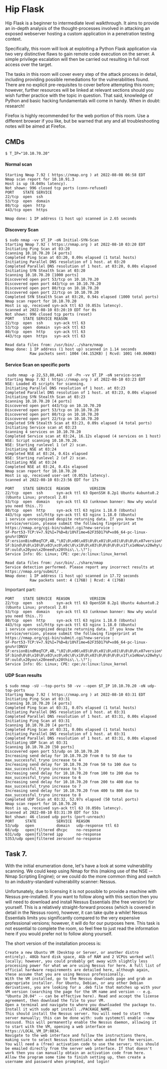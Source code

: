 # Hip Flask

Hip Flask is a beginner to intermediate level walkthrough. It aims to provide an in-depth analysis of the thought-processes involved in attacking an exposed webserver hosting a custom application in a penetration testing context.

Specifically, this room will look at exploiting a Python Flask application via two very distinctive flaws to gain remote code execution on the server. A simple privilege escalation will then be carried out resulting in full root access over the target.

The tasks in this room will cover every step of the attack process in detail, including providing possible remediations for the vulnerabilities found.  There are no explicit pre-requisites to cover before attempting this room; however, further resources will be linked at relevant sections should you wish further practice with the topic in question. That said, knowledge of Python and basic hacking fundamentals will come in handy. When in doubt: research!

Firefox is highly recommended for the web portion of this room. Use a different browser if you like, but be warned that any and all troubleshooting notes will be aimed at Firefox.

## CMDs

`$ T_IP="10.10.70.20"`


#### Normal scan
```$ nmap $T_IP
Starting Nmap 7.92 ( https://nmap.org ) at 2022-08-08 06:58 EDT
Nmap scan report for 10.10.91.3
Host is up (0.049s latency).
Not shown: 996 closed tcp ports (conn-refused)
PORT    STATE SERVICE
22/tcp  open  ssh
53/tcp  open  domain
80/tcp  open  http
443/tcp open  https

Nmap done: 1 IP address (1 host up) scanned in 2.65 seconds
```

#### Discovery Scan
```
$ sudo nmap -vv $T_IP -oN Initial-SYN-Scan
Starting Nmap 7.92 ( https://nmap.org ) at 2022-08-10 03:20 EDT
Initiating Ping Scan at 03:20
Scanning 10.10.70.20 [4 ports]
Completed Ping Scan at 03:20, 0.09s elapsed (1 total hosts)
Initiating Parallel DNS resolution of 1 host. at 03:20
Completed Parallel DNS resolution of 1 host. at 03:20, 0.00s elapsed
Initiating SYN Stealth Scan at 03:20
Scanning 10.10.70.20 [1000 ports]
Discovered open port 53/tcp on 10.10.70.20
Discovered open port 443/tcp on 10.10.70.20
Discovered open port 80/tcp on 10.10.70.20
Discovered open port 22/tcp on 10.10.70.20
Completed SYN Stealth Scan at 03:20, 0.94s elapsed (1000 total ports)
Nmap scan report for 10.10.70.20
Host is up, received syn-ack ttl 63 (0.053s latency).
Scanned at 2022-08-10 03:20:19 EDT for 0s
Not shown: 996 closed tcp ports (reset)
PORT    STATE SERVICE REASON
22/tcp  open  ssh     syn-ack ttl 63
53/tcp  open  domain  syn-ack ttl 63
80/tcp  open  http    syn-ack ttl 63
443/tcp open  https   syn-ack ttl 63

Read data files from: /usr/bin/../share/nmap
Nmap done: 1 IP address (1 host up) scanned in 1.14 seconds
           Raw packets sent: 1004 (44.152KB) | Rcvd: 1001 (40.060KB)

```

#### Service Scan on specific ports

```
 sudo nmap -p 22,53,80,443 -sV -Pn -vv $T_IP -oN service-scan
Starting Nmap 7.92 ( https://nmap.org ) at 2022-08-10 03:23 EDT
NSE: Loaded 45 scripts for scanning.
Initiating Parallel DNS resolution of 1 host. at 03:23
Completed Parallel DNS resolution of 1 host. at 03:23, 0.00s elapsed
Initiating SYN Stealth Scan at 03:23
Scanning 10.10.70.20 [4 ports]
Discovered open port 443/tcp on 10.10.70.20
Discovered open port 53/tcp on 10.10.70.20
Discovered open port 80/tcp on 10.10.70.20
Discovered open port 22/tcp on 10.10.70.20
Completed SYN Stealth Scan at 03:23, 0.09s elapsed (4 total ports)
Initiating Service scan at 03:23
Scanning 4 services on 10.10.70.20
Completed Service scan at 03:24, 16.12s elapsed (4 services on 1 host)
NSE: Script scanning 10.10.70.20.
NSE: Starting runlevel 1 (of 2) scan.
Initiating NSE at 03:24
Completed NSE at 03:24, 0.61s elapsed
NSE: Starting runlevel 2 (of 2) scan.
Initiating NSE at 03:24
Completed NSE at 03:24, 0.41s elapsed
Nmap scan report for 10.10.70.20
Host is up, received user-set (0.053s latency).
Scanned at 2022-08-10 03:23:56 EDT for 17s

PORT    STATE SERVICE  REASON         VERSION
22/tcp  open  ssh      syn-ack ttl 63 OpenSSH 8.2p1 Ubuntu 4ubuntu0.2 (Ubuntu Linux; protocol 2.0)
53/tcp  open  domain   syn-ack ttl 63 (unknown banner: Now why would you need this..?)
80/tcp  open  http     syn-ack ttl 63 nginx 1.18.0 (Ubuntu)
443/tcp open  ssl/http syn-ack ttl 63 nginx 1.18.0 (Ubuntu)
1 service unrecognized despite returning data. If you know the service/version, please submit the following fingerprint at https://nmap.org/cgi-bin/submit.cgi?new-service :
SF-Port53-TCP:V=7.92%I=7%D=8/10%Time=62F35D17%P=x86_64-pc-linux-gnu%r(DNSV
SF:ersionBindReqTCP,4B,"\0I\0\x06\x85\0\0\x01\0\x01\0\0\0\0\x07version\x04
SF:bind\0\0\x10\0\x03\xc0\x0c\0\x10\0\x03\0\0\0\0\0\x1f\x1eNow\x20why\x20w
SF:ould\x20you\x20need\x20this\.\.\?");
Service Info: OS: Linux; CPE: cpe:/o:linux:linux_kernel

Read data files from: /usr/bin/../share/nmap
Service detection performed. Please report any incorrect results at https://nmap.org/submit/ .
Nmap done: 1 IP address (1 host up) scanned in 17.72 seconds
           Raw packets sent: 4 (176B) | Rcvd: 4 (176B)

```
Important part:

```
PORT    STATE SERVICE  REASON         VERSION
22/tcp  open  ssh      syn-ack ttl 63 OpenSSH 8.2p1 Ubuntu 4ubuntu0.2 (Ubuntu Linux; protocol 2.0)
53/tcp  open  domain   syn-ack ttl 63 (unknown banner: Now why would you need this..?)
80/tcp  open  http     syn-ack ttl 63 nginx 1.18.0 (Ubuntu)
443/tcp open  ssl/http syn-ack ttl 63 nginx 1.18.0 (Ubuntu)
1 service unrecognized despite returning data. If you know the service/version, please submit the following fingerprint at https://nmap.org/cgi-bin/submit.cgi?new-service :
SF-Port53-TCP:V=7.92%I=7%D=8/10%Time=62F35D17%P=x86_64-pc-linux-gnu%r(DNSV
SF:ersionBindReqTCP,4B,"\0I\0\x06\x85\0\0\x01\0\x01\0\0\0\0\x07version\x04
SF:bind\0\0\x10\0\x03\xc0\x0c\0\x10\0\x03\0\0\0\0\0\x1f\x1eNow\x20why\x20w
SF:ould\x20you\x20need\x20this\.\.\?");
Service Info: OS: Linux; CPE: cpe:/o:linux:linux_kernel
```


#### UDP Scan results

```
$ sudo nmap -sU --top-ports 50 -vv --open $T_IP 10.10.70.20 -oN udp-top-ports
Starting Nmap 7.92 ( https://nmap.org ) at 2022-08-10 03:31 EDT
Initiating Ping Scan at 03:31
Scanning 10.10.70.20 [4 ports]
Completed Ping Scan at 03:31, 0.07s elapsed (1 total hosts)
Initiating Parallel DNS resolution of 1 host. at 03:31
Completed Parallel DNS resolution of 1 host. at 03:31, 0.00s elapsed
Initiating Ping Scan at 03:31
Scanning 10.10.70.20 [4 ports]
Completed Ping Scan at 03:31, 0.08s elapsed (1 total hosts)
Initiating Parallel DNS resolution of 1 host. at 03:31
Completed Parallel DNS resolution of 1 host. at 03:31, 0.00s elapsed
Initiating UDP Scan at 03:31
Scanning 10.10.70.20 [50 ports]
Discovered open port 53/udp on 10.10.70.20
Increasing send delay for 10.10.70.20 from 0 to 50 due to max_successful_tryno increase to 4
Increasing send delay for 10.10.70.20 from 50 to 100 due to max_successful_tryno increase to 5
Increasing send delay for 10.10.70.20 from 100 to 200 due to max_successful_tryno increase to 6
Increasing send delay for 10.10.70.20 from 200 to 400 due to max_successful_tryno increase to 7
Increasing send delay for 10.10.70.20 from 400 to 800 due to max_successful_tryno increase to 8
Completed UDP Scan at 03:32, 52.97s elapsed (50 total ports)
Nmap scan report for 10.10.70.20
Host is up, received syn-ack ttl 63 (0.050s latency).
Scanned at 2022-08-10 03:31:39 EDT for 53s
Not shown: 46 closed udp ports (port-unreach)
PORT     STATE         SERVICE  REASON
53/udp   open          domain   udp-response ttl 63
68/udp   open|filtered dhcpc    no-response
631/udp  open|filtered ipp      no-response
5353/udp open|filtered zeroconf no-response
```


## Task 7.

With the initial enumeration done, let's have a look at some vulnerability scanning. We could keep using Nmap for this (making use of the NSE -- Nmap Scripting Engine); or we could do the more common thing and switch to an industry-standard vulnerability scanner: Nessus.

Unfortunately, due to licensing it is not possible to provide a machine with Nessus pre-installed. If you want to follow along with this section then you will need to download and install Nessus Essentials (the free version) for yourself. This is a relatively straight-forward process (which is covered in detail in the Nessus room), however, it can take quite a while! Nessus Essentials limits you significantly compared to the very expensive professional versions; however, it will do for our purposes here. This task is not essential to complete the room, so feel free to just read the information here if you would prefer not to follow along yourself.

The short version of the installation process is:

    Create a new Ubuntu VM (Desktop or Server, or another distro entirely). 40Gb hard disk space, 4Gb of RAM and 2 VCPUs worked well locally; however, you could probably get away with slightly less processing power for what we are using Nessus for here. A full list of official hardware requirements are detailed here, although again, these assume that you are using Nessus professionally.
    With the VM installed, go to the Nessus downloads page and grab an appropriate installer. For Ubuntu, Debian, or any other Debian derivatives, you are looking for a .deb file that matches up with your VM version (searching the page for the VM name and version -- e.g. "Ubuntu 20.04" -- can be effective here). Read and accept the license agreement, then download the file to your VM.
    Open a terminal and navigate to where you downloaded the package to. Install it with sudo apt install ./PACKAGE_NAME.
    This should install the Nessus server. You will need to start the server manually; this can be done with: sudo systemctl enable --now nessusd. This will permanently enable the Nessus daemon, allowing it to start with the VM, opening a web interface on https://LOCAL_VM_IP:8834.
    Navigate to the web interface and follow the instructions there, making sure to select Nessus Essentials when asked for the version. You will need a (free) activation code to use the server; this should be emailed directly from the server web interface. If that doesn't work then you can manually obtain an activation code from here.
    Allow the program some time to finish setting up, then create a username and password when prompted, and login!